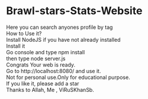 # Brawl-stars-Stats-Website
Here you can search anyones profile by tag  
How to Use it?  
Install NodeJS if you have not already installed  
Install it  
Go console and type npm install  
then type node server.js  
Congrats Your web is ready.  
Go to http://localhost:8080/ and use it.  
Not for personal use.Only for educational purpose.  
If you like it, please add a star  
Thanks to Allah, Me , ViRuSKhanSb.
